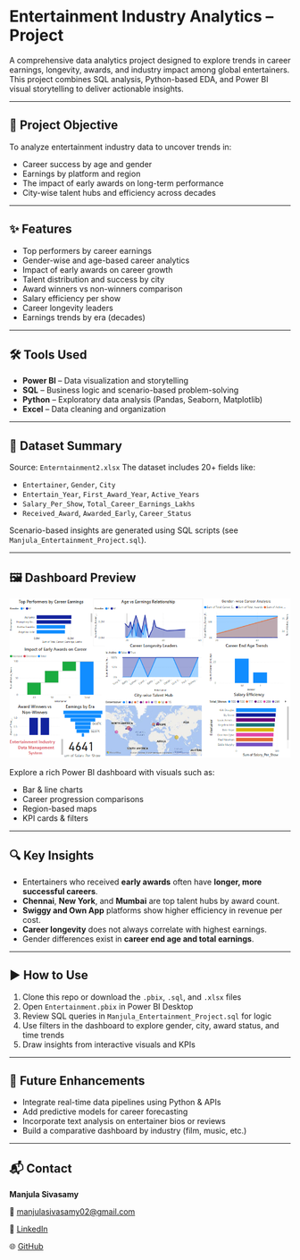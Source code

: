 

# Entertainment Industry Analytics – Project

A comprehensive data analytics project designed to explore trends in career earnings, longevity, awards, and industry impact among global entertainers. This project combines SQL analysis, Python-based EDA, and Power BI visual storytelling to deliver actionable insights.

---

## 🎯 Project Objective

To analyze entertainment industry data to uncover trends in:

* Career success by age and gender
* Earnings by platform and region
* The impact of early awards on long-term performance
* City-wise talent hubs and efficiency across decades

---

## ✨ Features

* Top performers by career earnings
* Gender-wise and age-based career analytics
* Impact of early awards on career growth
* Talent distribution and success by city
* Award winners vs non-winners comparison
* Salary efficiency per show
* Career longevity leaders
* Earnings trends by era (decades)

---

## 🛠 Tools Used

* **Power BI** – Data visualization and storytelling
* **SQL** – Business logic and scenario-based problem-solving
* **Python** – Exploratory data analysis (Pandas, Seaborn, Matplotlib)
* **Excel** – Data cleaning and organization

---

## 📂 Dataset Summary

Source: `Enterntainment2.xlsx`
The dataset includes 20+ fields like:

* `Entertainer`, `Gender`, `City`
* `Entertain_Year`, `First_Award_Year`, `Active_Years`
* `Salary_Per_Show`, `Total_Career_Earnings_Lakhs`
* `Received_Award`, `Awarded_Early`, `Career_Status`

Scenario-based insights are generated using SQL scripts (see `Manjula_Entertainment_Project.sql`).

---

## 🖼️ Dashboard Preview

![Entertainment Dashboard](./Entertainment.PNG)

Explore a rich Power BI dashboard with visuals such as:

* Bar & line charts
* Career progression comparisons
* Region-based maps
* KPI cards & filters

---

## 🔍 Key Insights

* Entertainers who received **early awards** often have **longer, more successful careers**.
* **Chennai**, **New York**, and **Mumbai** are top talent hubs by award count.
* **Swiggy and Own App** platforms show higher efficiency in revenue per cost.
* **Career longevity** does not always correlate with highest earnings.
* Gender differences exist in **career end age and total earnings**.

---

## ▶️ How to Use

1. Clone this repo or download the `.pbix`, `.sql`, and `.xlsx` files
2. Open `Entertainment.pbix` in Power BI Desktop
3. Review SQL queries in `Manjula_Entertainment_Project.sql` for logic
4. Use filters in the dashboard to explore gender, city, award status, and time trends
5. Draw insights from interactive visuals and KPIs

---

## 🚀 Future Enhancements

* Integrate real-time data pipelines using Python & APIs
* Add predictive models for career forecasting
* Incorporate text analysis on entertainer bios or reviews
* Build a comparative dashboard by industry (film, music, etc.)

---

## 📬 Contact

**Manjula Sivasamy**

📧 [manjulasivasamy02@gmail.com](mailto:manjulasivasamy02@gmail.com)

💼 [LinkedIn](https://www.linkedin.com/in/manjula-sivasamy-dataanalyst)

🌐 [GitHub](https://github.com/ManjulaSivasamy-DataAnalyst)



